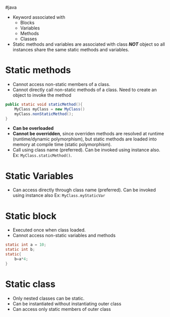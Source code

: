 #java 
+ Keyword associated with
	+ Blocks
	+ Variables
	+ Methods
	+ Classes
+ Static methods and variables are associated with class ***NOT*** object so all instances share the same static methods and variables.
# Static methods
+ Cannot access non-static members of a class.
+ Cannot directly call non-static methods of a class. Need to create an object to invoke the method 
```java
public static void staticMethod(){
	MyClass myClass = new MyClass()
	myClass.nonStaticMethod();
}
```
+ **Can be overloaded**
+ **Cannot be overridden**, since overriden methods are resolved at runtime (runtime/dynamic polymorphism), but static methods are loaded into memory at compile time (static polymorphism).
+ Call using class name (preferred). Can be invoked using instance also. Ex: `MyClass.staticMethod()`.
# Static Variables
+ Can access directly through class name (preferred). Can be invoked using instance also Ex: `MyClass.myStaticVar`
# Static block
+ Executed once when class loaded.
+ Cannot access non-static variables and methods
```java
static int a = 10;
static int b;
static{
	b=a*4;
}
```
# Static class
+ Only nested classes can be static.
+ Can be instantiated without instantiating outer class
+ Can access only static members of outer class